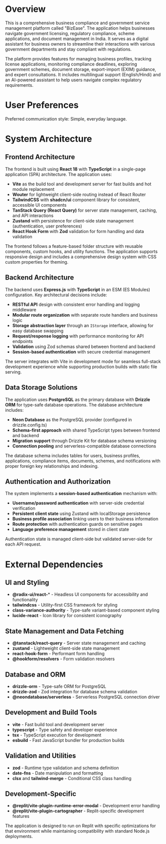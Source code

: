 # Overview

This is a comprehensive business compliance and government service management platform called "BizEase". The application helps businesses navigate government licensing, regulatory compliance, scheme applications, and document management in India. It serves as a digital assistant for business owners to streamline their interactions with various government departments and stay compliant with regulations.

The platform provides features for managing business profiles, tracking license applications, monitoring compliance deadlines, exploring government schemes, document storage, export-import (EXIM) guidance, and expert consultations. It includes multilingual support (English/Hindi) and an AI-powered assistant to help users navigate complex regulatory requirements.

# User Preferences

Preferred communication style: Simple, everyday language.

# System Architecture

## Frontend Architecture

The frontend is built using **React 18** with **TypeScript** in a single-page application (SPA) architecture. The application uses:

- **Vite** as the build tool and development server for fast builds and hot module replacement
- **Wouter** for lightweight client-side routing instead of React Router
- **TailwindCSS** with **shadcn/ui** component library for consistent, accessible UI components
- **TanStack Query (React Query)** for server state management, caching, and API interactions
- **Zustand** with persistence for client-side state management (authentication, user preferences)
- **React Hook Form** with **Zod** validation for form handling and data validation

The frontend follows a feature-based folder structure with reusable components, custom hooks, and utility functions. The application supports responsive design and includes a comprehensive design system with CSS custom properties for theming.

## Backend Architecture

The backend uses **Express.js** with **TypeScript** in an ESM (ES Modules) configuration. Key architectural decisions include:

- **RESTful API** design with consistent error handling and logging middleware
- **Modular route organization** with separate route handlers and business logic
- **Storage abstraction layer** through an `IStorage` interface, allowing for easy database swapping
- **Request/response logging** with performance monitoring for API endpoints
- **Validation** using Zod schemas shared between frontend and backend
- **Session-based authentication** with secure credential management

The server integrates with Vite in development mode for seamless full-stack development experience while supporting production builds with static file serving.

## Data Storage Solutions

The application uses **PostgreSQL** as the primary database with **Drizzle ORM** for type-safe database operations. The database architecture includes:

- **Neon Database** as the PostgreSQL provider (configured in drizzle.config.ts)
- **Schema-first approach** with shared TypeScript types between frontend and backend
- **Migration support** through Drizzle Kit for database schema versioning
- **Connection pooling** and serverless-compatible database connections

The database schema includes tables for users, business profiles, applications, compliance items, documents, schemes, and notifications with proper foreign key relationships and indexing.

## Authentication and Authorization

The system implements a **session-based authentication** mechanism with:

- **Username/password authentication** with server-side credential verification
- **Persistent client state** using Zustand with localStorage persistence
- **Business profile association** linking users to their business information
- **Route protection** with authentication guards on sensitive pages
- **Language preference management** stored in client state

Authentication state is managed client-side but validated server-side for each API request.

# External Dependencies

## UI and Styling
- **@radix-ui/react-*** - Headless UI components for accessibility and functionality
- **tailwindcss** - Utility-first CSS framework for styling
- **class-variance-authority** - Type-safe variant-based component styling
- **lucide-react** - Icon library for consistent iconography

## State Management and Data Fetching
- **@tanstack/react-query** - Server state management and caching
- **zustand** - Lightweight client-side state management
- **react-hook-form** - Performant form handling
- **@hookform/resolvers** - Form validation resolvers

## Database and ORM
- **drizzle-orm** - Type-safe ORM for PostgreSQL
- **drizzle-zod** - Zod integration for database schema validation
- **@neondatabase/serverless** - Serverless PostgreSQL connection driver

## Development and Build Tools
- **vite** - Fast build tool and development server
- **typescript** - Type safety and developer experience
- **tsx** - TypeScript execution for development
- **esbuild** - Fast JavaScript bundler for production builds

## Validation and Utilities
- **zod** - Runtime type validation and schema definition
- **date-fns** - Date manipulation and formatting
- **clsx** and **tailwind-merge** - Conditional CSS class handling

## Development-Specific
- **@replit/vite-plugin-runtime-error-modal** - Development error handling
- **@replit/vite-plugin-cartographer** - Replit-specific development features

The application is designed to run on Replit with specific optimizations for that environment while maintaining compatibility with standard Node.js deployments.